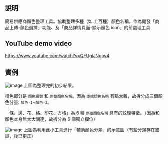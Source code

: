 說明
---------------------

簡易供應商顏色整理工具。協助整理多種（如:上百種）顏色名稱，作為開發「商品上傳-顏色選擇」功能、及「商品詳情頁面-顯示顏色 icon」的前處理工具


YouTube demo video
---------------------

https://www.youtube.com/watch?v=QFUgiJNgov4


實例
---------------------
![image](https://i.imgur.com/NRmVnO8.png)
上圖為整理完的初步結果。

橙色部分是 `顏色編號` 和 `原始顏色名稱`。因為 `原始顏色名稱` 有點太雜，故拆分成三個顏色分量: `顏色-1`~`顏色-3`。

「條、邊、花、格、印花、方格」為 6 種 `原始顏色名稱` 具有的紋理特徵。（因為和顏色本身無太大關連，故拆分為 6 個獨立欄位）



![image](https://i.imgur.com/QjnvSTb.png)
上圖為利用此小工具進行「輔助顏色分類」的示意圖（有些分類存在錯誤，後已更正）

